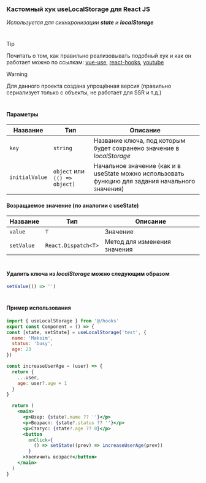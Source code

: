 ### Кастомный хук useLocalStorage для React JS
*Используется для сихнхронизации **state** и **localStorage***

#

> [!TIP]
> Почитать о том, как правильно реализовывать подобный хук и как он работает можно по ссылкам:
> [vue-use](https://github.com/vueuse/vueuse/blob/main/packages/core/useLocalStorage/index.ts),
> [react-hooks](https://usehooks-ts.com/react-hook/use-event-listener),
> [youtube](https://www.youtube.com/watch?v=1uiNxQIpcLU&ab_channel=CosdenSolutions)

> [!WARNING]
> Для данного проекта создана упрощённая версия (правильно сериализует только с объекты, не работает для SSR и т.д.)

#

#### Параметры
| Название | Тип | Описание |
| ------------- | ------------- | ------------- |
| `key` | `string` | Название ключа, под которым будет сохранено значение в *localStorage* |
| `initialValue` | `object` или `(() => object)` | Начальное значение (как и в useState можно использовать функцию для задания начального значения) |

#### Возращаемое значение (по аналогии с useState)
| Название | Тип | Описание |
| ------------- | ------------- | ------------- |
| `value` | `T` | Значение |
| `setValue` | `React.Dispatch<T>` | Метод для изменения значения |

# 

#### Удалить ключа из *localStorage* можно следующим образом
```javascript
setValue(() => '')
```

#

#### Пример использования
```jsx
import { useLocalStorage } from '@/hooks'
export const Component = () => {
const [state, setState] = useLocalStorage('test', {
  name: 'Maksim',
  status: 'busy',
  age: 23
})

const increaseUserAge = (user) => {
  return {
    ...user,
    age: user?.age + 1
  }
}

  return (
    <main>
      <p>Юзер: {state?.name ?? ''}</p>
      <p>Возраст: {state?.status ?? ''}</p>
      <p>Статус: {state?.age ?? 0}</p>
      <button
        onClick={
          () => setState((prev) => increaseUserAge(prev))
        }
      >Увеличить возраст</button>
    </main>
  )
}
```
